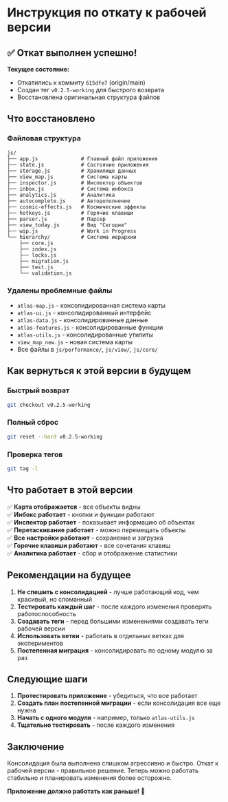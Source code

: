 # Инструкция по откату к рабочей версии

## ✅ Откат выполнен успешно!

**Текущее состояние:**
- Откатились к коммиту `615dfe7` (origin/main)
- Создан тег `v0.2.5-working` для быстрого возврата
- Восстановлена оригинальная структура файлов

## Что восстановлено

### Файловая структура
```
js/
├── app.js              # Главный файл приложения
├── state.js            # Состояние приложения
├── storage.js          # Хранилище данных
├── view_map.js         # Система карты
├── inspector.js        # Инспектор объектов
├── inbox.js            # Система инбокса
├── analytics.js        # Аналитика
├── autocomplete.js     # Автодополнение
├── cosmic-effects.js   # Космические эффекты
├── hotkeys.js          # Горячие клавиши
├── parser.js           # Парсер
├── view_today.js       # Вид "Сегодня"
├── wip.js              # Work in Progress
└── hierarchy/          # Система иерархии
    ├── core.js
    ├── index.js
    ├── locks.js
    ├── migration.js
    ├── test.js
    └── validation.js
```

### Удалены проблемные файлы
- `atlas-map.js` - консолидированная система карты
- `atlas-ui.js` - консолидированный интерфейс
- `atlas-data.js` - консолидированные данные
- `atlas-features.js` - консолидированные функции
- `atlas-utils.js` - консолидированные утилиты
- `view_map_new.js` - новая система карты
- Все файлы в `js/performance/`, `js/view/`, `js/core/`

## Как вернуться к этой версии в будущем

### Быстрый возврат
```bash
git checkout v0.2.5-working
```

### Полный сброс
```bash
git reset --hard v0.2.5-working
```

### Проверка тегов
```bash
git tag -l
```

## Что работает в этой версии

✅ **Карта отображается** - все объекты видны  
✅ **Инбокс работает** - кнопки и функции работают  
✅ **Инспектор работает** - показывает информацию об объектах  
✅ **Перетаскивание работает** - можно перемещать объекты  
✅ **Все настройки работают** - сохранение и загрузка  
✅ **Горячие клавиши работают** - все сочетания клавиш  
✅ **Аналитика работает** - сбор и отображение статистики  

## Рекомендации на будущее

1. **Не спешить с консолидацией** - лучше работающий код, чем красивый, но сломанный
2. **Тестировать каждый шаг** - после каждого изменения проверять работоспособность
3. **Создавать теги** - перед большими изменениями создавать теги рабочей версии
4. **Использовать ветки** - работать в отдельных ветках для экспериментов
5. **Постепенная миграция** - консолидировать по одному модулю за раз

## Следующие шаги

1. **Протестировать приложение** - убедиться, что все работает
2. **Создать план постепенной миграции** - если консолидация все еще нужна
3. **Начать с одного модуля** - например, только `atlas-utils.js`
4. **Тщательно тестировать** - после каждого изменения

## Заключение

Консолидация была выполнена слишком агрессивно и быстро. Откат к рабочей версии - правильное решение. Теперь можно работать стабильно и планировать изменения более осторожно.

**Приложение должно работать как раньше!** 🚀
